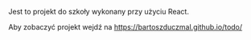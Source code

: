Jest to projekt do szkoły wykonany przy użyciu React.

Aby zobaczyć projekt wejdź na https://bartoszduczmal.github.io/todo/
